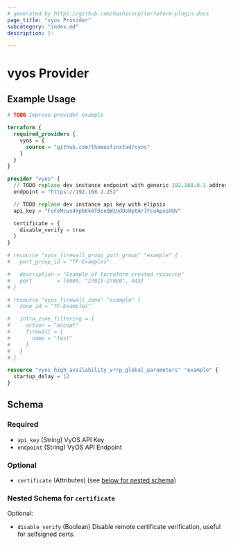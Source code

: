 ```yaml
---
# generated by https://github.com/hashicorp/terraform-plugin-docs
page_title: "vyos Provider"
subcategory: "index.md"
description: |-

---
```


# vyos Provider



## Example Usage

```terraform
# TODO Improve provider example

terraform {
  required_providers {
    vyos = {
      source = "github.com/thomasfinstad/vyos"
    }
  }
}

provider "vyos" {
  // TODO replace dev instance endpoint with generic 192.168.0.1 address
  endpoint = "https://192.168.2.252"

  // TODO replace dev instance api key with elipsis
  api_key = "FoFeMcws4XpbKk4TDceQWzUdDsHptAr7FcuApxiHUV"

  certificate = {
    disable_verify = true
  }
}

# resource "vyos_firewall_group_port_group" "example" {
#   port_group_id = "TF-Examples"

#   description = "Example of terraform created resource"
#   port        = [8080, "27015-27020", 443]
# }

# resource "vyos_firewall_zone" "example" {
#   zone_id = "TF-Examples"

#   intra_zone_filtering = {
#     action = "accept"
#     firewall = {
#       name = "test"
#     }
#   }
# }

resource "vyos_high_availability_vrrp_global_parameters" "example" {
  startup_delay = 12
}
```

<!-- schema generated by tfplugindocs -->
## Schema

### Required

- `api_key` (String) VyOS API Key
- `endpoint` (String) VyOS API Endpoint

### Optional

- `certificate` (Attributes) (see [below for nested schema](#nestedatt--certificate))

<a id="nestedatt--certificate"></a>
### Nested Schema for `certificate`

Optional:

- `disable_verify` (Boolean) Disable remote certificate verification, useful for selfsigned certs.

